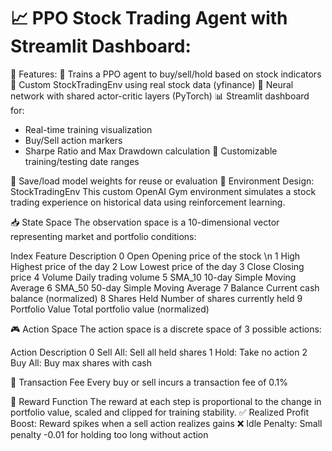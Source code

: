 # 📈 PPO Stock Trading Agent with Streamlit Dashboard:

🚀 Features:
🧠 Trains a PPO agent to buy/sell/hold based on stock indicators
🧾 Custom StockTradingEnv using real stock data (yfinance)
🧩 Neural network with shared actor-critic layers (PyTorch)
📊 Streamlit dashboard for:
  - Real-time training visualization
  - Buy/Sell action markers
  - Sharpe Ratio and Max Drawdown calculation
📅 Customizable training/testing date ranges

💾 Save/load model weights for reuse or evaluation
🧠 Environment Design: StockTradingEnv
This custom OpenAI Gym environment simulates a stock trading experience on historical data using reinforcement learning.

📥 State Space
The observation space is a 10-dimensional vector representing market and portfolio conditions:

Index	Feature	Description
0	Open	Opening price of the stock \n
1	High	Highest price of the day
2	Low	Lowest price of the day
3	Close	Closing price
4	Volume	Daily trading volume
5	SMA_10	10-day Simple Moving Average
6	SMA_50	50-day Simple Moving Average
7	Balance	Current cash balance (normalized)
8	Shares Held	Number of shares currently held
9	Portfolio Value	Total portfolio value (normalized)

🎮 Action Space
The action space is a discrete space of 3 possible actions:

Action	Description
0	Sell All: Sell all held shares
1	Hold: Take no action
2	Buy All: Buy max shares with cash

💸 Transaction Fee
Every buy or sell incurs a transaction fee of 0.1%

🎯 Reward Function
The reward at each step is proportional to the change in portfolio value, scaled and clipped for training stability.
✅ Realized Profit Boost: Reward spikes when a sell action realizes gains
❌ Idle Penalty: Small penalty -0.01 for holding too long without action
